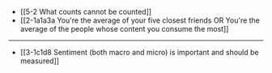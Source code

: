 - [[5-2 What counts cannot be counted]]
- [[2-1a1a3a You're the average of your five closest friends OR You're the average of the people whose content you consume the most]]
---
- [[3-1c1d8 Sentiment (both macro and micro) is important and should be measured]]
